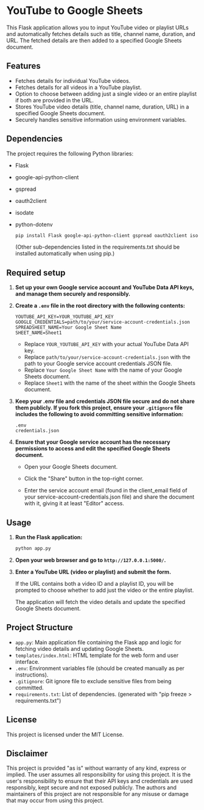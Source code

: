 # YouTube to Google Sheets

This Flask application allows you to input YouTube video or playlist URLs and automatically fetches details such as title, channel name, duration, and URL. The fetched details are then added to a specified Google Sheets document.

## Features

- Fetches details for individual YouTube videos.
- Fetches details for all videos in a YouTube playlist.
- Option to choose between adding just a single video or an entire playlist if both are provided in the URL.
- Stores YouTube video details (title, channel name, duration, URL) in a specified Google Sheets document.
- Securely handles sensitive information using environment variables.

## Dependencies

The project requires the following Python libraries:

- Flask
- google-api-python-client
- gspread
- oauth2client
- isodate
- python-dotenv

  ```bash
  pip install Flask google-api-python-client gspread oauth2client isodate python-dotenv
  ```

  (Other sub-dependencies listed in the requirements.txt should be installed automatically when using pip.)

## Required setup

1. **Set up your own Google service account and YouTube Data API keys, and manage them securely and responsibly.**

2. **Create a `.env` file in the root directory with the following contents:**

   ```env
   YOUTUBE_API_KEY=YOUR_YOUTUBE_API_KEY
   GOOGLE_CREDENTIALS=path/to/your/service-account-credentials.json
   SPREADSHEET_NAME=Your Google Sheet Name
   SHEET_NAME=Sheet1
   ```

   - Replace `YOUR_YOUTUBE_API_KEY` with your actual YouTube Data API key.
   - Replace `path/to/your/service-account-credentials.json` with the path to your Google service account credentials JSON file.
   - Replace `Your Google Sheet Name` with the name of your Google Sheets document.
   - Replace `Sheet1` with the name of the sheet within the Google Sheets document.

3. **Keep your .env file and credentials JSON file secure and do not share them publicly. If you fork this project, ensure your `.gitignore` file includes the following to avoid committing sensitive information:**

   ```gitignore
   .env
   credentials.json
   ```

4. **Ensure that your Google service account has the necessary permissions to access and edit the specified Google Sheets document.**

   - Open your Google Sheets document.

   - Click the "Share" button in the top-right corner.

   - Enter the service account email (found in the client_email field of your service-account-credentials.json file) and share the document with it, giving it at least "Editor" access.

## Usage

1. **Run the Flask application:**

   ```bash
   python app.py
   ```

2. **Open your web browser and go to `http://127.0.0.1:5000/`.**

3. **Enter a YouTube URL (video or playlist) and submit the form.**

   If the URL contains both a video ID and a playlist ID, you will be prompted to choose whether to add just the video or the entire playlist.

   The application will fetch the video details and update the specified Google Sheets document.

## Project Structure

- `app.py`: Main application file containing the Flask app and logic for fetching video details and updating Google Sheets.
- `templates/index.html`: HTML template for the web form and user interface.
- `.env`: Environment variables file (should be created manually as per instructions).
- `.gitignore`: Git ignore file to exclude sensitive files from being committed.
- `requirements.txt`: List of dependencies. (generated with "pip freeze > requirements.txt")

## License

This project is licensed under the MIT License.

## Disclaimer

This project is provided "as is" without warranty of any kind, express or implied. The user assumes all responsibility for using this project. It is the user's responsibility to ensure that their API keys and credentials are used responsibly, kept secure and not exposed publicly. The authors and maintainers of this project are not responsible for any misuse or damage that may occur from using this project.
